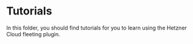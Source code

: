# Tutorials

In this folder, you should find tutorials for you to learn using the Hetzner Cloud fleeting plugin.
